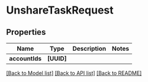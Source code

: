 # UnshareTaskRequest

## Properties
Name | Type | Description | Notes
------------ | ------------- | ------------- | -------------
**accountIds** | **[UUID]** |  | 

[[Back to Model list]](../README.md#documentation-for-models) [[Back to API list]](../README.md#documentation-for-api-endpoints) [[Back to README]](../README.md)


